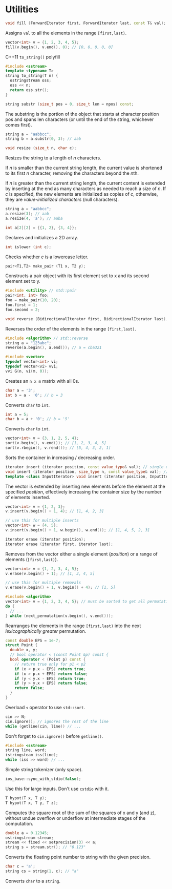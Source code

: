 # Utilities

```c++
void fill (ForwardIterator first, ForwardIterator last, const T& val);
```

Assigns `val` to all the elements in the range `[first,last)`.

```c++
vector<int> v = {1, 2, 3, 4, 5};
fill(v.begin(), v.end(), 0); // [0, 0, 0, 0, 0]
```



C++11 `to_string()` polyfill

```c++
#include <sstream>
template <typename T>
string to_string(T n) {
  ostringstream oss;
  oss << n;
  return oss.str();
}
```



```c++
string substr (size_t pos = 0, size_t len = npos) const;
```

The substring is the portion of the object that starts at character position pos and spans len characters (or until the end of the string, whichever comes first).

```c++
string a = "aabbcc";
string b = a.substr(0, 3); // aab
```



```c++
void resize (size_t n, char c);
```

Resizes the string to a length of *n* characters.

If *n* is smaller than the current string length, the current value is shortened to its first *n* character, removing the characters beyond the *n*th.

If *n* is greater than the current string length, the current content is extended by inserting at the end as many characters as needed to reach a size of *n*. If *c* is specified, the new elements are initialized as copies of *c*, otherwise, they are *value-initialized characters* (null characters).

```c++
string a = "aabbcc";
a.resize(3); // aab
a.resize(4, 'a'); // aaba
```



```c++
int a[2][2] = {{1, 2}, {3, 4}};
```

Declares and initializes a 2D array.



```c++
int islower (int c);
```

Checks whether *c* is a lowercase letter.



```c++
pair<T1,T2> make_pair (T1 x, T2 y);
```

Constructs a pair object with its first element set to x and its second element set to y.

```c++
#include <utility> // std::pair
pair<int, int> foo;
foo = make_pair(10, 20);
foo.first = 1;
foo.second = 2;
```



```c++
void reverse (BidirectionalIterator first, BidirectionalIterator last);
```

Reverses the order of the elements in the range `[first,last)`.

``` c++
#include <algorithm> // std::reverse
string a = "123abc";
reverse(a.begin(), a.end()); // a = cba321
```



```c++
#include <vector>
typedef vector<int> vi;
typedef vector<vi> vvi;
vvi G(n, vi(m, 0));
```

Creates an `n x m` matrix with all 0s.



```c++
char a = '3';
int b = a - '0'; // b = 3
```

Converts `char` to `int`.



```c++
int a = 5;
char b = a + '0'; // b = '5'
```

Converts `char` to `int`.



```c++
vector<int> v = {3, 1, 2, 5, 4};
sort(v.begin(), v.end()); // [1, 2, 3, 4, 5]
sort(v.rbegin(), v.rend()); // [5, 4, 3, 2, 1]
```

Sorts the container in increasing / decreasing order.



```c++
iterator insert (iterator position, const value_type& val); // single element
void insert (iterator position, size_type n, const value_type& val); // fill
template <class InputIterator> void insert (iterator position, InputIterator first, InputIterator last); // range
```

The vector is extended by inserting new elements before the element at the specified *position*, effectively increasing the container size by the number of elements inserted.

```c++
vector<int> v = {1, 2, 3};
v.insert(v.begin() + 1, 4); // [1, 4, 2, 3]

// use this for multiple inserts
vector<int> w = {4, 5};
v.insert(v.begin() + 1, w.begin(), w.end()); // [1, 4, 5, 2, 3]
```



```c++
iterator erase (iterator position);
iterator erase (iterator first, iterator last);
```

Removes from the vector either a single element (*position*) or a range of elements (`[first,last)`).

```c++
vector<int> v = {1, 2, 3, 4, 5};
v.erase(v.begin() + 1); // [1, 3, 4, 5]

// use this for multiple removals
v.erase(v.begin() + 1, v.begin() + 4); // [1, 5]
```



```c++
#include <algorithm>
vector<int> v = {1, 2, 3, 4, 5}; // must be sorted to get all permutations
do {
  // ...
} while (next_permutation(v.begin(), v.end()));
```

Rearranges the elements in the range `[first,last)` into the next *lexicographically greater* permutation.


```c++
const double EPS = 1e-7;
struct Point {
  double x, y;
  // bool operator < (const Point &p) const {
  bool operator < (Point p) const {
    // return true only for p1 < p2
    if (x < p.x - EPS) return true;
    if (x > p.x + EPS) return false;
    if (y < y.x - EPS) return true;
    if (y > y.x + EPS) return false;
    return false;
  }
}
```

Overload `<` operator to use `std::sort`.



```c++
cin >> N;
cin.ignore(); // ignores the rest of the line
while (getline(cin, line)) // ...
```

Don't forget to `cin.ignore()` before `getline()`.



```c++
#include <sstream>
string line, word;
istringsteam iss(line);
while (iss >> word) // ...
```

Simple string tokenizer (only space).



```c++
ios_base::sync_with_stdio(false);
```

Use this for large inputs. Don't use `cstdio` with it.



```c++
T hypot(T x, T y);
T hypot(T x, T y, T z);
```

Computes the square root of the sum of the squares of x and y (and z), without undue overflow or underflow at intermediate stages of the computation.



```c++
double a = 0.12345;
ostringstream stream;
stream << fixed << setprecision(3) << a;
string s = stream.str(); // "0.123"
```

Converts the floating point number to string with the given precision.



```c++
char c = 'a';
string cs = string(1, c); // "a"
```

Converts `char` to a `string`.

